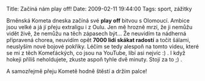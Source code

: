 Title: Začíná nám play off!
Date: 2009-02-11 19:44:00
Tags: sport, zážitky

Brněnská Kometa dneska začíná své **play off** bitvou s Olomoucí.
Ambice jsou velké a já jí přeju extraligu i z Oulu. Jen mě hrozně
mrzí, že ji nemůžu vidět živě, že nemůžu na těch zápasech být… Že
neuvidím ta nádherná připravená chorea, neuvidím opět
**7000 lidí skákat radostí** a točit šálami, neuslyším nové bojové
pokřiky. Léčím se tedy alespoň na tomto videu, které se mi z těch
Komeťáckých, co jsou na YouTube, líbí asi nejvíc :) . I když hokeji
příliš neholdujete, zkuste aspoň tyhle dvě minuty. Stojí za to
;) .

A samozřejmě přeju Kometě hodně štěstí a držím palce!